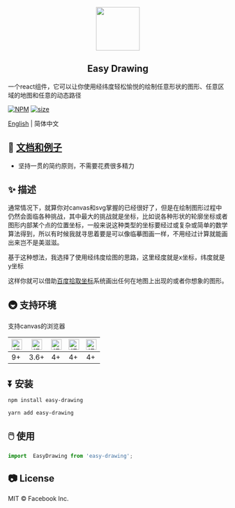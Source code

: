 <p align="center">
    <img width="100" src="https://jinjilynn.github.io/imgs/easy-drawing.svg">
</p>

<h2 align="center">Easy Drawing</h2>


一个react组件，它可以让你使用经纬度轻松愉悦的绘制任意形状的图形、任意区域的地图和任意的动态路径


[![NPM](https://img.shields.io/badge/npm-v1.2.3-blue)](https://www.npmjs.com/package/easy-drawing)    [![size](https://img.shields.io/badge/size-48KB-green)](https://www.npmjs.com/package/easy-drawing)


[English](https://github.com/jinjilynn/easy-drawing/blob/master/README.en.md) | 简体中文

## 📄 [文档和例子](https://jinjilynn.github.io)

- 坚持一贯的简约原则，不需要花费很多精力

## ✨ 描述

通常情况下，就算你对canvas和svg掌握的已经很好了，但是在绘制图形过程中仍然会面临各种挑战，其中最大的挑战就是坐标，比如说各种形状的轮廓坐标或者图形内部某个点的位置坐标，一般来说这种类型的坐标要经过或复杂或简单的数学算法得到，所以有时候我就寻思着要是可以像临摹图画一样，不用经过计算就能画出来岂不是美滋滋。

基于这种想法，我选择了使用经纬度绘图的思路，这里经度就是x坐标，纬度就是y坐标

这样你就可以借助[百度拾取坐标](http://api.map.baidu.com/lbsapi/getpoint/index.html)系统画出任何在地图上出现的或者你想象的图形。


## 🚇 支持环境

支持canvas的浏览器

| <img src="https://jinjilynn.github.io/imgs/edge.png" alt="IE / Edge" width="24px" height="24px" />| <img src="https://jinjilynn.github.io/imgs/firefox.png" alt="IE / Edge" width="24px" height="24px" /> | <img src="https://jinjilynn.github.io/imgs/chrome.png" alt="IE / Edge" width="24px" height="24px" /> | <img src="https://jinjilynn.github.io/imgs/safari.png" alt="IE / Edge" width="24px" height="24px" /> | <img src="https://jinjilynn.github.io/imgs/opera.png" alt="IE / Edge" width="24px" height="24px" /> |
| --- |  --- | --- | --- | --- |
| 9+  | 3.6+ | 4+  | 4+  | 4+  |


## ⏬ 安装

```bash
npm install easy-drawing
```

```bash
yarn add easy-drawing
```


## 🖱️ 使用

```jsx
import  EasyDrawing from 'easy-drawing';
```

## 📷 License

MIT © Facebook Inc.